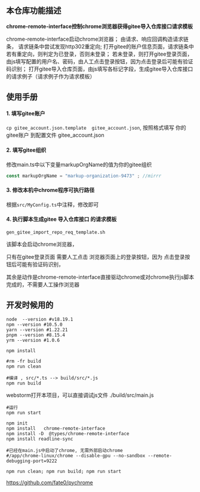 

## 本仓库功能描述

**chrome-remote-interface控制chrome浏览器获得gitee导入仓库接口请求模板**

chrome-remote-interface启动chrome浏览器；
由请求、响应回调构造请求链条， 请求链条中尝试发现http302重定向;
打开gitee的账户信息页面，请求链条中若有重定向，则判定为已登录，否则未登录；
若未登录，则打开gitee登录页面，由js填写配置的用户名、密码，由人工点击登录按钮，因为点击登录后可能有验证码识别；
打开gitee导入仓库页面，由js填写各标记字段，生成gitee导入仓库接口的请求例子（请求例子作为请求模板）

## 使用手册

####  1. 填写gitee账户
```cp gitee_account.json.template  gitee_account.json```, 按照格式填写 你的gitee账户 到配置文件 gitee_account.json

####  2. 填写gitee组织

修改main.ts中以下变量markupOrgName的值为你的gitee组织
```javascript
const markupOrgName = "markup-organization-9473" ; //mirrr
```

#### 3. 修改本机中chrome程序可执行路径

根据```src/MyConfig.ts```中注释，修改即可


#### 4. 执行脚本生成gitee 导入仓库接口 的请求模板

```gen_gitee_import_repo_req_template.sh```

该脚本会启动chrome浏览器，

只有在gitee登录页面  需要人工点击 浏览器页面上的登录按钮，因为 点击登录按钮后可能有验证码识别，

其余是动作是chrome-remote-interface直接驱动chrome或对chrome执行js脚本完成的，不需要人工操作浏览器



## 开发时候用的 

```shell
node  --version #v18.19.1
npm --version #10.5.0
yarn --version #1.22.21
pnpm --version #8.15.4
yrm --version #1.0.6
```

```shell
npm install

#rm -fr build
npm run clean

#编译 , src/*.ts --> build/src/*.js
npm run build  

```
webstorm打开本项目，可以直接调试js文件 ./build/src/main.js

```shell
#运行
npm run start

```

```shell
npm init
npm install   chrome-remote-interface
npm install -D  @types/chrome-remote-interface
npm install readline-sync

#已经在main.js中启动了chrome, 无需外部启动chrome
#/app/chrome-linux/chrome --disable-gpu --no-sandbox --remote-debugging-port=9222

npm run clean; npm run build; npm run start

```


https://github.com/fate0/pychrome
